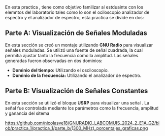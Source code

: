 En esta practica , tiene  como objetivo familizar al estduainte con los elemntos del laboratorio tales como lo son el ociloscopio analizador de espectro
y el analizador de espectro, esta practica se divide en dos:

## Parte A: Visualización de Señales Moduladas
En esta sección se creó un montaje utilizando **GNU Radio** para visualizar señales moduladas. Se utilizó una fuente de señal cuadrada, la cual permitía ajustar tanto la frecuencia como la amplitud. Las señales generadas fueron observadas en dos dominios:

- **Dominio del tiempo:** Utilizando el osciloscopio.
- **Dominio de la frecuencia:** Utilizando el analizador de espectro.

## Parte B: Visualización de Señales Constantes
En esta sección se utilizó el bloque **USRP** para visualizar una señal . La señal fue controlada mediante los parámetros como la frecuencia, amplitud y ganancia del sitema 

https://github.com/nicolasve18/GNURADIO_LABCOMUIS_2024_2_E1A_G2/blob/practica_1/practica_1/parte_b/(300_MHz)_porcentajes_graficas.png


